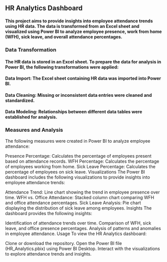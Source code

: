 ## HR Analytics Dashboard
#### This project aims to provide insights into employee attendance trends using HR data. The data is transformed from an Excel sheet and visualized using Power BI to analyze employee presence, work from home (WFH), sick leave, and overall attendance percentages.

### Data Transformation
#### The HR data is stored in an Excel sheet. To prepare the data for analysis in Power BI, the following transformations were applied:
#### Data Import: The Excel sheet containing HR data was imported into Power BI.
#### Data Cleaning: Missing or inconsistent data entries were cleaned and standardized.
#### Data Modeling: Relationships between different data tables were established for analysis.
### Measures and Analysis
The following measures were created in Power BI to analyze employee attendance:

Presence Percentage: Calculates the percentage of employees present based on attendance records.
WFH Percentage: Calculates the percentage of employees working from home.
Sick Leave Percentage: Calculates the percentage of employees on sick leave.
Visualizations
The Power BI dashboard includes the following visualizations to provide insights into employee attendance trends:

Attendance Trend: Line chart showing the trend in employee presence over time.
WFH vs. Office Attendance: Stacked column chart comparing WFH and office attendance percentages.
Sick Leave Analysis: Pie chart displaying the distribution of sick leave among employees.
Insights
The dashboard provides the following insights:

Identification of attendance trends over time.
Comparison of WFH, sick leave, and office presence percentages.
Analysis of patterns and anomalies in employee attendance.
Usage
To view the HR Analytics dashboard:

Clone or download the repository.
Open the Power BI file (HR_Analytics.pbix) using Power BI Desktop.
Interact with the visualizations to explore attendance trends and insights.
